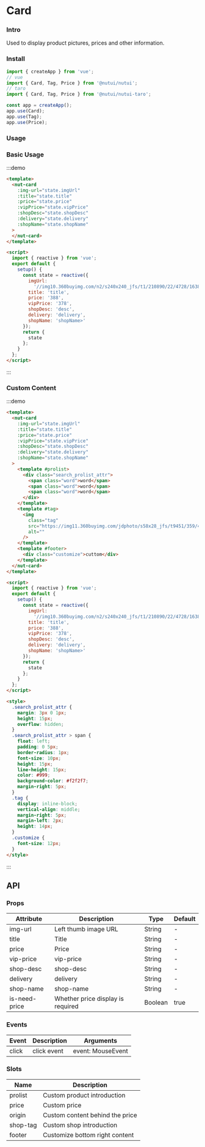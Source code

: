 # Card

### Intro

Used to display product pictures, prices and other information.

### Install

```javascript
import { createApp } from 'vue';
// vue
import { Card, Tag, Price } from '@nutui/nutui';
// taro
import { Card, Tag, Price } from '@nutui/nutui-taro';

const app = createApp();
app.use(Card);
app.use(Tag);
app.use(Price);
```

### Usage

### Basic Usage

:::demo

```html
<template>
  <nut-card
    :img-url="state.imgUrl"
    :title="state.title"
    :price="state.price"
    :vipPrice="state.vipPrice"
    :shopDesc="state.shopDesc"
    :delivery="state.delivery"
    :shopName="state.shopName"
  >
  </nut-card>
</template>

<script>
  import { reactive } from 'vue';
  export default {
    setup() {
      const state = reactive({
        imgUrl:
          '//img10.360buyimg.com/n2/s240x240_jfs/t1/210890/22/4728/163829/6163a590Eb7c6f4b5/6390526d49791cb9.jpg!q70.jpg',
        title: 'title',
        price: '388',
        vipPrice: '378',
        shopDesc: 'desc',
        delivery: 'delivery',
        shopName: 'shopName>'
      });
      return {
        state
      };
    }
  };
</script>
```

:::

### Custom Content

:::demo

```html
<template>
  <nut-card
    :img-url="state.imgUrl"
    :title="state.title"
    :price="state.price"
    :vipPrice="state.vipPrice"
    :shopDesc="state.shopDesc"
    :delivery="state.delivery"
    :shopName="state.shopName"
  >
    <template #prolist>
      <div class="search_prolist_attr">
        <span class="word">word</span>
        <span class="word">word</span>
        <span class="word">word</span>
      </div>
    </template>
    <template #tag>
      <img
        class="tag"
        src="https://img11.360buyimg.com/jdphoto/s58x28_jfs/t9451/359/415622649/15318/b0943e5d/59a78495N3bd2a9f8.png"
        alt=""
      />
    </template>
    <template #footer>
      <div class="customize">cuttom</div>
    </template>
  </nut-card>
</template>

<script>
  import { reactive } from 'vue';
  export default {
    setup() {
      const state = reactive({
        imgUrl:
          '//img10.360buyimg.com/n2/s240x240_jfs/t1/210890/22/4728/163829/6163a590Eb7c6f4b5/6390526d49791cb9.jpg!q70.jpg',
        title: 'title',
        price: '388',
        vipPrice: '378',
        shopDesc: 'desc',
        delivery: 'delivery',
        shopName: 'shopName>'
      });
      return {
        state
      };
    }
  };
</script>

<style>
  .search_prolist_attr {
    margin: 3px 0 1px;
    height: 15px;
    overflow: hidden;
  }
  .search_prolist_attr > span {
    float: left;
    padding: 0 5px;
    border-radius: 1px;
    font-size: 10px;
    height: 15px;
    line-height: 15px;
    color: #999;
    background-color: #f2f2f7;
    margin-right: 5px;
  }
  .tag {
    display: inline-block;
    vertical-align: middle;
    margin-right: 5px;
    margin-left: 2px;
    height: 14px;
  }
  .customize {
    font-size: 12px;
  }
</style>
```

:::

## API

### Props

| Attribute     | Description                       | Type    | Default |
| ------------- | --------------------------------- | ------- | ------- |
| img-url       | Left thumb image URL              | String  | -       |
| title         | Title                             | String  | -       |
| price         | Price                             | String  | -       |
| vip-price     | vip-price                         | String  | -       |
| shop-desc     | shop-desc                         | String  | -       |
| delivery      | delivery                          | String  | -       |
| shop-name     | shop-name                         | String  | -       |
| is-need-price | Whether price display is required | Boolean | true    |

### Events

| Event | Description | Arguments         |
| ----- | ----------- | ----------------- |
| click | click event | event: MouseEvent |

### Slots

| Name     | Description                     |
| -------- | ------------------------------- |
| prolist  | Custom product introduction     |
| price    | Custom price                    |
| origin   | Custom content behind the price |
| shop-tag | Custom shop introduction        |
| footer   | Customize bottom right content  |
